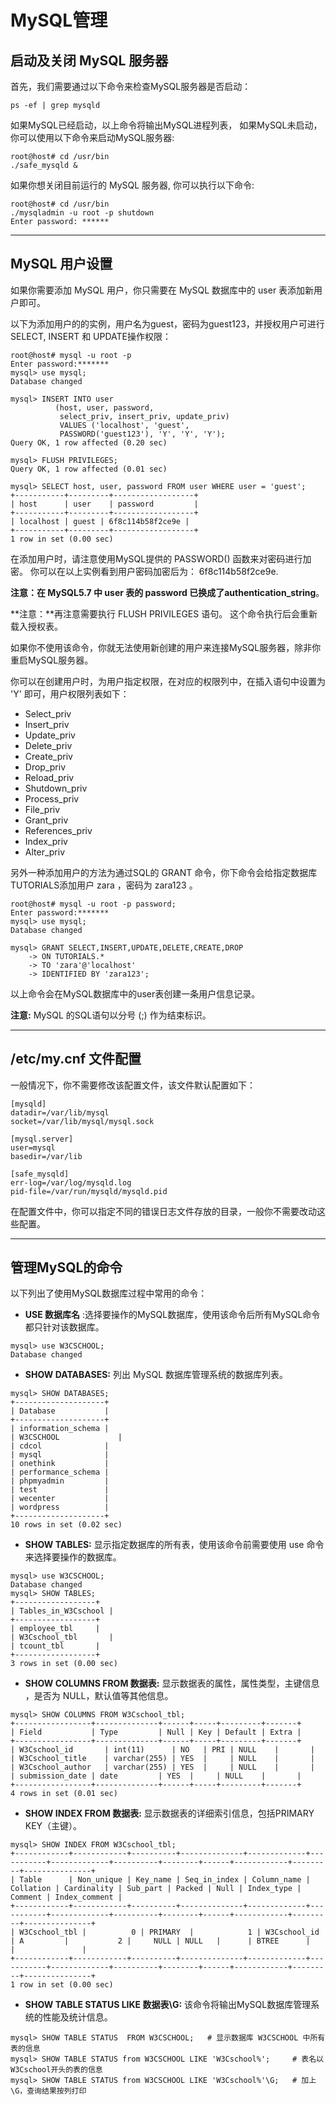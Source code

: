 # MySQL管理


##  启动及关闭 MySQL 服务器

首先，我们需要通过以下命令来检查MySQL服务器是否启动：

```
ps -ef | grep mysqld
```

如果MySQL已经启动，以上命令将输出MySQL进程列表， 如果MySQL未启动，你可以使用以下命令来启动MySQL服务器:

```
root@host# cd /usr/bin
./safe_mysqld &
```

 如果你想关闭目前运行的 MySQL 服务器, 你可以执行以下命令: 

```
root@host# cd /usr/bin
./mysqladmin -u root -p shutdown
Enter password: ******
```

------

## MySQL 用户设置

 如果你需要添加 MySQL 用户，你只需要在 MySQL 数据库中的 user 表添加新用户即可。

以下为添加用户的的实例，用户名为guest，密码为guest123，并授权用户可进行 SELECT, INSERT 和 UPDATE操作权限： 

```
root@host# mysql -u root -p
Enter password:*******
mysql> use mysql;
Database changed

mysql> INSERT INTO user 
          (host, user, password, 
           select_priv, insert_priv, update_priv) 
           VALUES ('localhost', 'guest', 
           PASSWORD('guest123'), 'Y', 'Y', 'Y');
Query OK, 1 row affected (0.20 sec)

mysql> FLUSH PRIVILEGES;
Query OK, 1 row affected (0.01 sec)

mysql> SELECT host, user, password FROM user WHERE user = 'guest';
+-----------+---------+------------------+
| host      | user    | password         |
+-----------+---------+------------------+
| localhost | guest | 6f8c114b58f2ce9e |
+-----------+---------+------------------+
1 row in set (0.00 sec)
```

 在添加用户时，请注意使用MySQL提供的 PASSWORD() 函数来对密码进行加密。 你可以在以上实例看到用户密码加密后为： 6f8c114b58f2ce9e. 

**注意：**在 MySQL5.7 中 user 表的 password 已换成了**authentication_string**。

 **注意：**再注意需要执行 FLUSH PRIVILEGES 语句。 这个命令执行后会重新载入授权表。

如果你不使用该命令，你就无法使用新创建的用户来连接MySQL服务器，除非你重启MySQL服务器。 

你可以在创建用户时，为用户指定权限，在对应的权限列中，在插入语句中设置为 'Y' 即可，用户权限列表如下：

- Select_priv
- Insert_priv
- Update_priv
- Delete_priv
- Create_priv
- Drop_priv
- Reload_priv
- Shutdown_priv
- Process_priv
- File_priv
- Grant_priv
- References_priv
- Index_priv
- Alter_priv

 另外一种添加用户的方法为通过SQL的 GRANT 命令，你下命令会给指定数据库TUTORIALS添加用户 zara ，密码为 zara123 。

```
root@host# mysql -u root -p password;
Enter password:*******
mysql> use mysql;
Database changed

mysql> GRANT SELECT,INSERT,UPDATE,DELETE,CREATE,DROP
    -> ON TUTORIALS.*
    -> TO 'zara'@'localhost'
    -> IDENTIFIED BY 'zara123';
```

 以上命令会在MySQL数据库中的user表创建一条用户信息记录。 

 **注意:** MySQL 的SQL语句以分号 (;) 作为结束标识。 

------

## /etc/my.cnf 文件配置

一般情况下，你不需要修改该配置文件，该文件默认配置如下：

```
[mysqld]
datadir=/var/lib/mysql
socket=/var/lib/mysql/mysql.sock

[mysql.server]
user=mysql
basedir=/var/lib

[safe_mysqld]
err-log=/var/log/mysqld.log
pid-file=/var/run/mysqld/mysqld.pid
```

在配置文件中，你可以指定不同的错误日志文件存放的目录，一般你不需要改动这些配置。

------

##  管理MySQL的命令

以下列出了使用MySQL数据库过程中常用的命令：

- **USE 数据库名** :选择要操作的MySQL数据库，使用该命令后所有MySQL命令都只针对该数据库。

```
mysql> use W3CSCHOOL;
Database changed
```

- **SHOW DATABASES:** 列出 MySQL 数据库管理系统的数据库列表。

```
mysql> SHOW DATABASES;
+--------------------+
| Database           |
+--------------------+
| information_schema |
| W3CSCHOOL             |
| cdcol              |
| mysql              |
| onethink           |
| performance_schema |
| phpmyadmin         |
| test               |
| wecenter           |
| wordpress          |
+--------------------+
10 rows in set (0.02 sec)
```

- **SHOW TABLES:** 显示指定数据库的所有表，使用该命令前需要使用 use 命令来选择要操作的数据库。

```
mysql> use W3CSCHOOL;
Database changed
mysql> SHOW TABLES;
+------------------+
| Tables_in_W3Cschool |
+------------------+
| employee_tbl     |
| W3Cschool_tbl       |
| tcount_tbl       |
+------------------+
3 rows in set (0.00 sec)
```

- **SHOW COLUMNS FROM 数据表:** 显示数据表的属性，属性类型，主键信息 ，是否为 NULL，默认值等其他信息。

```
mysql> SHOW COLUMNS FROM W3Cschool_tbl;
+-----------------+--------------+------+-----+---------+-------+
| Field           | Type         | Null | Key | Default | Extra |
+-----------------+--------------+------+-----+---------+-------+
| W3Cschool_id       | int(11)      | NO   | PRI | NULL    |       |
| W3Cschool_title    | varchar(255) | YES  |     | NULL    |       |
| W3Cschool_author   | varchar(255) | YES  |     | NULL    |       |
| submission_date | date         | YES  |     | NULL    |       |
+-----------------+--------------+------+-----+---------+-------+
4 rows in set (0.01 sec)
```

- **SHOW INDEX FROM 数据表:** 显示数据表的详细索引信息，包括PRIMARY KEY（主键）。

```
mysql> SHOW INDEX FROM W3Cschool_tbl;
+------------+------------+----------+--------------+-------------+-----------+-------------+----------+--------+------+------------+---------+---------------+
| Table      | Non_unique | Key_name | Seq_in_index | Column_name | Collation | Cardinality | Sub_part | Packed | Null | Index_type | Comment | Index_comment |
+------------+------------+----------+--------------+-------------+-----------+-------------+----------+--------+------+------------+---------+---------------+
| W3Cschool_tbl |          0 | PRIMARY  |            1 | W3Cschool_id   | A         |           2 |     NULL | NULL   |      | BTREE      |         |               |
+------------+------------+----------+--------------+-------------+-----------+-------------+----------+--------+------+------------+---------+---------------+
1 row in set (0.00 sec)
```

- **SHOW TABLE STATUS LIKE 数据表\G:** 该命令将输出MySQL数据库管理系统的性能及统计信息。

```
mysql> SHOW TABLE STATUS  FROM W3CSCHOOL;   # 显示数据库 W3CSCHOOL 中所有表的信息
mysql> SHOW TABLE STATUS from W3CSCHOOL LIKE 'W3Cschool%';     # 表名以W3Cschool开头的表的信息
mysql> SHOW TABLE STATUS from W3CSCHOOL LIKE 'W3Cschool%'\G;   # 加上 \G，查询结果按列打印
```

